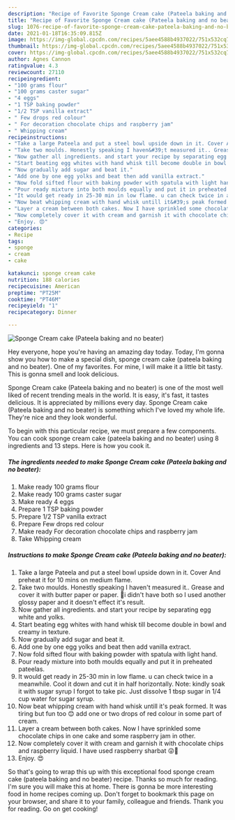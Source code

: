 ```yaml
---
description: "Recipe of Favorite Sponge Cream cake (Pateela baking and no beater)"
title: "Recipe of Favorite Sponge Cream cake (Pateela baking and no beater)"
slug: 1076-recipe-of-favorite-sponge-cream-cake-pateela-baking-and-no-beater
date: 2021-01-18T16:35:09.815Z
image: https://img-global.cpcdn.com/recipes/5aee4588b4937022/751x532cq70/sponge-cream-cake-pateela-baking-and-no-beater-recipe-main-photo.jpg
thumbnail: https://img-global.cpcdn.com/recipes/5aee4588b4937022/751x532cq70/sponge-cream-cake-pateela-baking-and-no-beater-recipe-main-photo.jpg
cover: https://img-global.cpcdn.com/recipes/5aee4588b4937022/751x532cq70/sponge-cream-cake-pateela-baking-and-no-beater-recipe-main-photo.jpg
author: Agnes Cannon
ratingvalue: 4.3
reviewcount: 27110
recipeingredient:
- "100 grams flour"
- "100 grams caster sugar"
- "4 eggs"
- "1 TSP baking powder"
- "1/2 TSP vanilla extract"
- " Few drops red colour"
- " For decoration chocolate chips and raspberry jam"
- " Whipping cream"
recipeinstructions:
- "Take a large Pateela and put a steel bowl upside down in it. Cover And preheat it for 10 mins on medium flame."
- "Take two moulds. Honestly speaking I haven&#39;t measured it.. Grease and cover it with butter paper or paper. 🙈i didn&#39;t have both so I used another glossy paper and it doesn&#39;t effect it&#39;s result."
- "Now gather all ingredients. and start your recipe by separating egg white and yolks."
- "Start beating egg whites with hand whisk till become double in bowl and creamy in texture."
- "Now gradually add sugar and beat it."
- "Add one by one egg yolks and beat then add vanilla extract."
- "Now fold sifted flour with baking powder with spatula with light hand."
- "Pour ready mixture into both moulds equally and put it in preheated pateelas."
- "It would get ready in 25-30 min in low flame. u can check twice in a meanwhile. Cool it down and cut it in half horizontally. Note: kindly soak it with sugar syrup I forgot to take pic. Just dissolve 1 tbsp sugar in 1/4 cup water for sugar syrup."
- "Now beat whipping cream with hand whisk untill it&#39;s peak formed. It was tiring but fun too 😊 add one or two drops of red colour in some part of cream."
- "Layer a cream between both cakes. Now I have sprinkled some chocolate chips in one cake and some raspberry jam in other."
- "Now completely cover it with cream and garnish it with chocolate chips and raspberry liquid. I have used raspberry sharbat 😜🙈"
- "Enjoy. 😍"
categories:
- Recipe
tags:
- sponge
- cream
- cake

katakunci: sponge cream cake 
nutrition: 188 calories
recipecuisine: American
preptime: "PT25M"
cooktime: "PT46M"
recipeyield: "1"
recipecategory: Dinner

---
```



![Sponge Cream cake (Pateela baking and no beater)](https://img-global.cpcdn.com/recipes/5aee4588b4937022/751x532cq70/sponge-cream-cake-pateela-baking-and-no-beater-recipe-main-photo.jpg)

Hey everyone, hope you're having an amazing day today. Today, I'm gonna show you how to make a special dish, sponge cream cake (pateela baking and no beater). One of my favorites. For mine, I will make it a little bit tasty. This is gonna smell and look delicious.



Sponge Cream cake (Pateela baking and no beater) is one of the most well liked of recent trending meals in the world. It is easy, it's fast, it tastes delicious. It is appreciated by millions every day. Sponge Cream cake (Pateela baking and no beater) is something which I've loved my whole life. They're nice and they look wonderful.


To begin with this particular recipe, we must prepare a few components. You can cook sponge cream cake (pateela baking and no beater) using 8 ingredients and 13 steps. Here is how you cook it.

<!--inarticleads1-->

##### The ingredients needed to make Sponge Cream cake (Pateela baking and no beater):

1. Make ready 100 grams flour
1. Make ready 100 grams caster sugar
1. Make ready 4 eggs
1. Prepare 1 TSP baking powder
1. Prepare 1/2 TSP vanilla extract
1. Prepare  Few drops red colour
1. Make ready  For decoration chocolate chips and raspberry jam
1. Take  Whipping cream




<!--inarticleads2-->

##### Instructions to make Sponge Cream cake (Pateela baking and no beater):

1. Take a large Pateela and put a steel bowl upside down in it. Cover And preheat it for 10 mins on medium flame.
1. Take two moulds. Honestly speaking I haven&#39;t measured it.. Grease and cover it with butter paper or paper. 🙈i didn&#39;t have both so I used another glossy paper and it doesn&#39;t effect it&#39;s result.
1. Now gather all ingredients. and start your recipe by separating egg white and yolks.
1. Start beating egg whites with hand whisk till become double in bowl and creamy in texture.
1. Now gradually add sugar and beat it.
1. Add one by one egg yolks and beat then add vanilla extract.
1. Now fold sifted flour with baking powder with spatula with light hand.
1. Pour ready mixture into both moulds equally and put it in preheated pateelas.
1. It would get ready in 25-30 min in low flame. u can check twice in a meanwhile. Cool it down and cut it in half horizontally. Note: kindly soak it with sugar syrup I forgot to take pic. Just dissolve 1 tbsp sugar in 1/4 cup water for sugar syrup.
1. Now beat whipping cream with hand whisk untill it&#39;s peak formed. It was tiring but fun too 😊 add one or two drops of red colour in some part of cream.
1. Layer a cream between both cakes. Now I have sprinkled some chocolate chips in one cake and some raspberry jam in other.
1. Now completely cover it with cream and garnish it with chocolate chips and raspberry liquid. I have used raspberry sharbat 😜🙈
1. Enjoy. 😍




So that's going to wrap this up with this exceptional food sponge cream cake (pateela baking and no beater) recipe. Thanks so much for reading. I'm sure you will make this at home. There is gonna be more interesting food in home recipes coming up. Don't forget to bookmark this page on your browser, and share it to your family, colleague and friends. Thank you for reading. Go on get cooking!
